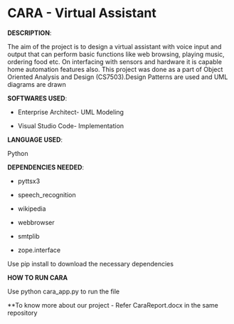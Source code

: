 # CARA - Virtual Assistant

**DESCRIPTION**:

The aim of the project is to design a virtual assistant with voice input and output that can perform basic functions like web browsing, playing music, ordering food etc. On interfacing with sensors and hardware it is capable home automation features also. This project was done as a part of Object Oriented Analysis and Design (CS7503).Design Patterns are used and UML diagrams are drawn 

**SOFTWARES USED**:

- Enterprise Architect- UML Modeling

- Visual Studio Code- Implementation

**LANGUAGE USED**:

Python

**DEPENDENCIES NEEDED**:

- pyttsx3 

- speech_recognition 

- wikipedia

- webbrowser

- smtplib

- zope.interface

Use pip install to download the necessary dependencies

**HOW TO RUN CARA**

Use python cara_app.py to run the file

**To know more about our project - Refer CaraReport.docx in the same repository

